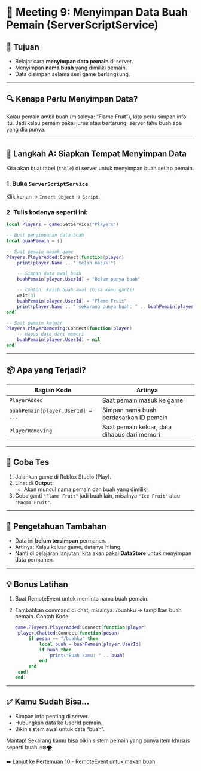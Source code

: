 # 🍎 Meeting 9: Menyimpan Data Buah Pemain (ServerScriptService)

## 🎯 Tujuan

- Belajar cara **menyimpan data pemain** di server.
- Menyimpan **nama buah** yang dimiliki pemain.
- Data disimpan selama sesi game berlangsung.

---

## 🔍 Kenapa Perlu Menyimpan Data?

Kalau pemain ambil buah (misalnya: “Flame Fruit”), kita perlu simpan info itu. Jadi kalau pemain pakai jurus atau bertarung, server tahu buah apa yang dia punya.

---

## 🧱 Langkah A: Siapkan Tempat Menyimpan Data

Kita akan buat tabel (`table`) di server untuk menyimpan buah setiap pemain.

### 1. Buka `ServerScriptService`

Klik kanan → `Insert Object` → `Script`.

### 2. Tulis kodenya seperti ini:

```lua
local Players = game:GetService("Players")

-- Buat penyimpanan data buah
local buahPemain = {}

-- Saat pemain masuk game
Players.PlayerAdded:Connect(function(player)
	print(player.Name .. " telah masuk!")

	-- Simpan data awal buah
	buahPemain[player.UserId] = "Belum punya buah"

	-- Contoh: kasih buah awal (bisa kamu ganti)
	wait(3)
	buahPemain[player.UserId] = "Flame Fruit"
	print(player.Name .. " sekarang punya buah: " .. buahPemain[player.UserId])
end)

-- Saat pemain keluar
Players.PlayerRemoving:Connect(function(player)
	-- Hapus data dari memori
	buahPemain[player.UserId] = nil
end)
```

---

## 📦 Apa yang Terjadi?

| Bagian Kode                       | Artinya                                      |
| --------------------------------- | -------------------------------------------- |
| `PlayerAdded`                     | Saat pemain masuk ke game                    |
| `buahPemain[player.UserId] = ...` | Simpan nama buah berdasarkan ID pemain       |
| `PlayerRemoving`                  | Saat pemain keluar, data dihapus dari memori |

---

## 🧪 Coba Tes

1. Jalankan game di Roblox Studio (Play).
2. Lihat di **Output**:
   - Akan muncul nama pemain dan buah yang dimiliki.
3. Coba ganti `"Flame Fruit"` jadi buah lain, misalnya `"Ice Fruit"` atau `"Magma Fruit"`.

---

## 🧠 Pengetahuan Tambahan

- Data ini **belum tersimpan** permanen.
- Artinya: Kalau keluar game, datanya hilang.
- Nanti di pelajaran lanjutan, kita akan pakai **DataStore** untuk menyimpan data permanen.

---

## 💡 Bonus Latihan

1. Buat RemoteEvent untuk meminta nama buah pemain.
2. Tambahkan command di chat, misalnya: /buahku → tampilkan buah pemain.
   Contoh Kode

   ```lua
   game.Players.PlayerAdded:Connect(function(player)
   	player.Chatted:Connect(function(pesan)
   		if pesan == "/buahku" then
   			local buah = buahPemain[player.UserId]
   			if buah then
   				print("Buah kamu: " .. buah)
   			end
   		end
   	end)
   end)

   ```

---

## ✅ Kamu Sudah Bisa...

- Simpan info penting di server.
- Hubungkan data ke UserId pemain.
- Bikin sistem awal untuk data “buah”.

Mantap! Sekarang kamu bisa bikin sistem pemain yang punya item khusus seperti buah 🔥❄️🌪️

➡️ Lanjut ke [Pertemuan 10 - RemoteEvent untuk makan buah](https://github.com/ihksanghazi/ScriptingRobloxTutorial/tree/Pertemuan_10)
